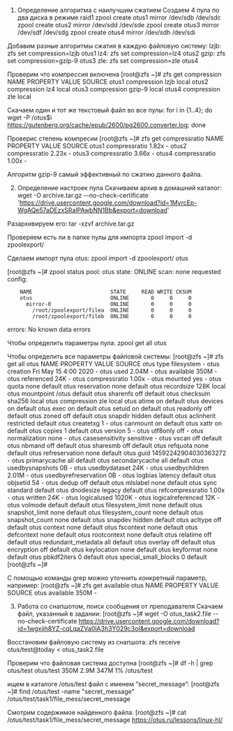 1. Определение алгоритма с наилучшим сжатием
Создаем 4 пула по два диска в режиме raid1
zpool create otus1 mirror /dev/sdb /dev/sdc
zpool create otus2 mirror /dev/sdd /dev/sde
zpool create otus3 mirror /dev/sdf /dev/sdg
zpool create otus4 mirror /dev/sdh /dev/sdi

Добавим разные алгоритмы сжатия в каждую файловую систему:
lzjb: zfs set compression=lzjb otus1
lz4:  zfs set compression=lz4 otus2
gzip: zfs set compression=gzip-9 otus3
zle:  zfs set compression=zle otus4

Проверим что компрессия включена
[root@zfs ~]# zfs get compression
NAME   PROPERTY     VALUE     SOURCE
otus1  compression  lzjb      local
otus2  compression  lz4       local
otus3  compression  gzip-9    local
otus4  compression  zle       local

Скачаем один и тот же текстовый файл во все пулы:
for i in {1..4}; do wget -P /otus$i https://gutenberg.org/cache/epub/2600/pg2600.converter.log; done

Проверис степень компресии
[root@zfs ~]# zfs get compressratio
NAME   PROPERTY       VALUE  SOURCE
otus1  compressratio  1.82x  -
otus2  compressratio  2.23x  -
otus3  compressratio  3.66x  -
otus4  compressratio  1.00x  -

Алгоритм gzip-9 самый эффективный по сжатию данного файла.

2. Определение настроек пула
Скачиваем архив в домашний каталог:
wget -O archive.tar.gz --no-check-certificate 'https://drive.usercontent.google.com/download?id=1MvrcEp-WgAQe57aDEzxSRalPAwbNN1Bb&export=download'

Разархивируем его:
tar -xzvf archive.tar.gz

Проверяем есть ли в папке пулы для импорта
zpool import -d zpoolexport/

Сделаем импорт пула otus:
zpool import -d zpoolexport/ otus

[root@zfs ~]# zpool status
  pool: otus
 state: ONLINE
  scan: none requested
config:

        NAME                         STATE     READ WRITE CKSUM
        otus                         ONLINE       0     0     0
          mirror-0                   ONLINE       0     0     0
            /root/zpoolexport/filea  ONLINE       0     0     0
            /root/zpoolexport/fileb  ONLINE       0     0     0

errors: No known data errors

Чтобы определить параметры пула:
zpool get all otus

Чтобы определить все параметры файловой системы:
[root@zfs ~]# zfs get all otus
NAME  PROPERTY              VALUE                  SOURCE
otus  type                  filesystem             -
otus  creation              Fri May 15  4:00 2020  -
otus  used                  2.04M                  -
otus  available             350M                   -
otus  referenced            24K                    -
otus  compressratio         1.00x                  -
otus  mounted               yes                    -
otus  quota                 none                   default
otus  reservation           none                   default
otus  recordsize            128K                   local
otus  mountpoint            /otus                  default
otus  sharenfs              off                    default
otus  checksum              sha256                 local
otus  compression           zle                    local
otus  atime                 on                     default
otus  devices               on                     default
otus  exec                  on                     default
otus  setuid                on                     default
otus  readonly              off                    default
otus  zoned                 off                    default
otus  snapdir               hidden                 default
otus  aclinherit            restricted             default
otus  createtxg             1                      -
otus  canmount              on                     default
otus  xattr                 on                     default
otus  copies                1                      default
otus  version               5                      -
otus  utf8only              off                    -
otus  normalization         none                   -
otus  casesensitivity       sensitive              -
otus  vscan                 off                    default
otus  nbmand                off                    default
otus  sharesmb              off                    default
otus  refquota              none                   default
otus  refreservation        none                   default
otus  guid                  14592242904030363272   -
otus  primarycache          all                    default
otus  secondarycache        all                    default
otus  usedbysnapshots       0B                     -
otus  usedbydataset         24K                    -
otus  usedbychildren        2.01M                  -
otus  usedbyrefreservation  0B                     -
otus  logbias               latency                default
otus  objsetid              54                     -
otus  dedup                 off                    default
otus  mlslabel              none                   default
otus  sync                  standard               default
otus  dnodesize             legacy                 default
otus  refcompressratio      1.00x                  -
otus  written               24K                    -
otus  logicalused           1020K                  -
otus  logicalreferenced     12K                    -
otus  volmode               default                default
otus  filesystem_limit      none                   default
otus  snapshot_limit        none                   default
otus  filesystem_count      none                   default
otus  snapshot_count        none                   default
otus  snapdev               hidden                 default
otus  acltype               off                    default
otus  context               none                   default
otus  fscontext             none                   default
otus  defcontext            none                   default
otus  rootcontext           none                   default
otus  relatime              off                    default
otus  redundant_metadata    all                    default
otus  overlay               off                    default
otus  encryption            off                    default
otus  keylocation           none                   default
otus  keyformat             none                   default
otus  pbkdf2iters           0                      default
otus  special_small_blocks  0                      default
[root@zfs ~]#

C помощью команды grep можно уточнить конкретный параметр, например:
[root@zfs ~]# zfs get available otus
NAME  PROPERTY   VALUE  SOURCE
otus  available  350M   -

3. Работа со снапшотом, поиск сообщения от преподавателя
Скачаем файл, указанный в задании:
[root@zfs ~]# wget -O otus_task2.file --no-check-certificate https://drive.usercontent.google.com/download?id=1wgxjih8YZ-cqLqaZVa0lA3h3Y029c3oI&export=download

Восстановим файловую систему из снапшота:
zfs receive otus/test@today < otus_task2.file

Проверим что файловая система доступна
[root@zfs ~]# df -h | grep otus/test
otus/test       350M  2.9M  347M   1% /otus/test

ищем в каталоге /otus/test файл с именем “secret_message”:
[root@zfs ~]# find /otus/test -name "secret_message"
/otus/test/task1/file_mess/secret_message

Смотрим содержимое найденного файла:
[root@zfs ~]# cat /otus/test/task1/file_mess/secret_message
https://otus.ru/lessons/linux-hl/



